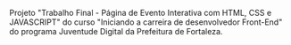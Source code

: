 Projeto "Trabalho Final - Página de Evento Interativa com HTML, CSS e JAVASCRIPT" do curso "Iniciando a carreira de desenvolvedor Front-End" do programa Juventude Digital da Prefeitura de Fortaleza.